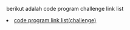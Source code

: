
berikut adalah code program challenge link list
<li><a href="https://github.com/oktomigo/LATIHAN-ASD/blob/dddcc17cd08ca0b7b4d5b44609e6cc6140eff1d1/link%20list/main.c">code program link list(challenge)</a></li>
